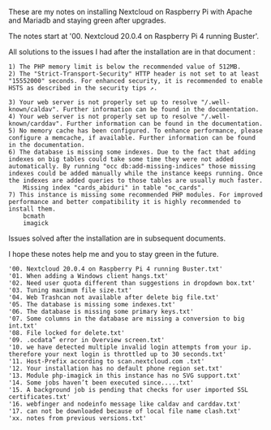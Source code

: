 These are my notes on installing Nextcloud on Raspberry Pi with Apache and Mariadb and staying green after upgrades.

The notes start at '00. Nextcloud 20.0.4 on Raspberry Pi 4 running Buster'.

All solutions to the issues I had after the installation are in that document :

    1) The PHP memory limit is below the recommended value of 512MB.
    2) The "Strict-Transport-Security" HTTP header is not set to at least "15552000" seconds. For enhanced security, it is recommended to enable HSTS as described in the security tips ↗.

    3) Your web server is not properly set up to resolve "/.well-known/caldav". Further information can be found in the documentation.
    4) Your web server is not properly set up to resolve "/.well-known/carddav". Further information can be found in the documentation.
    5) No memory cache has been configured. To enhance performance, please configure a memcache, if available. Further information can be found in the documentation.
    6) The database is missing some indexes. Due to the fact that adding indexes on big tables could take some time they were not added automatically. By running "occ db:add-missing-indices" those missing indexes could be added manually while the instance keeps running. Once the indexes are added queries to those tables are usually much faster.
        Missing index "cards_abiduri" in table "oc_cards".
    7) This instance is missing some recommended PHP modules. For improved performance and better compatibility it is highly recommended to install them.
        bcmath
        imagick

Issues solved after the installation are in subsequent documents.

I hope these notes help me and you to stay green in the future.


    '00. Nextcloud 20.0.4 on Raspberry Pi 4 running Buster.txt'
    '01. When adding a Windows client hangs.txt'
    '02. Need user quota different than suggestions in dropdown box.txt'
    '03. Tuning maximum file size.txt'
    '04. Web Trashcan not available after delete big file.txt'                                                              
    '05. The database is missing some indexes.txt'                                                                          
    '06. The database is missing some primary keys.txt'                                                                     
    '07. Some columns in the database are missing a conversion to big int.txt'                                              
    '08. File locked for delete.txt'                                                                                        
    '09. .ocdata” error in Overview screen.txt'                                                                             
    '10. we have detected multiple invalid login attempts from your ip. therefore your next login is throttled up to 30 seconds.txt'
    '11. Host-Prefix according to scan.nextcloud.com .txt'
    '12. Your installation has no default phone region set.txt'
    '13. Module php-imagick in this instance has no SVG support.txt'
    '14. Some jobs haven’t been executed since.....txt'
    '15. A background job is pending that checks for user imported SSL certificates.txt'
    '16. webfinger and nodeinfo message like caldav and carddav.txt'
    '17. can not be downloaded because of local file name clash.txt'
    'xx. notes from previous versions.txt'
